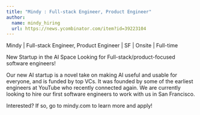 ```yaml
---
title: "Mindy : Full-stack Engineer, Product Engineer"
author:
  name: mindy_hiring
  url: https://news.ycombinator.com/item?id=39223104
---
```

Mindy | Full-stack Engineer, Product Engineer | SF | Onsite | Full-time

New Startup in the AI Space Looking for Full-stack&#x2F;product-focused software engineers!

Our new AI startup is a novel take on making AI useful and usable for everyone, and is funded by top VCs. It was founded by some of the earliest engineers at YouTube who recently connected again. We are currently looking to hire our first software engineers to work with us in San Francisco.

Interested? If so, go to mindy.com to learn more and apply!
